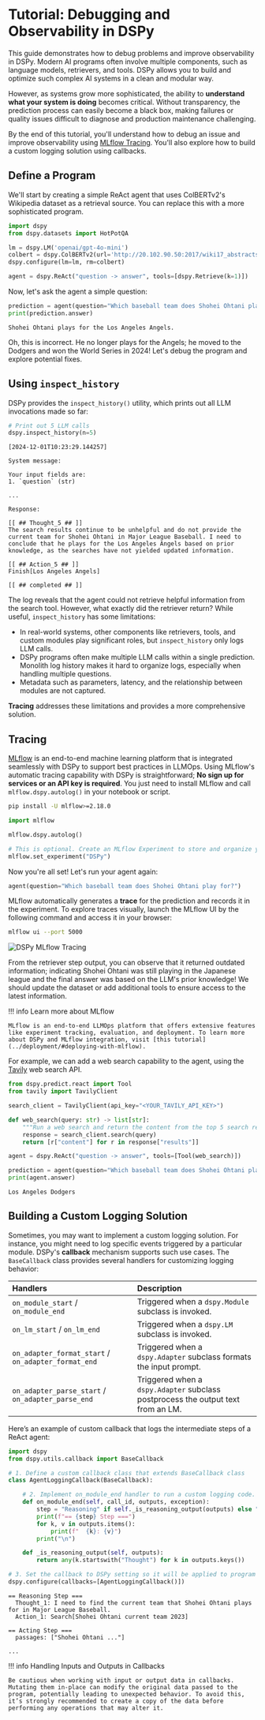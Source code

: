 # Tutorial: Debugging and Observability in DSPy

This guide demonstrates how to debug problems and improve observability in DSPy. Modern AI programs often involve multiple components, such as language models, retrievers, and tools. DSPy allows you to build and optimize such complex AI systems in a clean and modular way.

However, as systems grow more sophisticated, the ability to **understand what your system is doing** becomes critical. Without transparency, the prediction process can easily become a black box, making failures or quality issues difficult to diagnose and production maintenance challenging.

By the end of this tutorial, you'll understand how to debug an issue and improve observability using [MLflow Tracing](#mlflow-tracing). You'll also explore how to build a custom logging solution using callbacks.



## Define a Program

We'll start by creating a simple ReAct agent that uses ColBERTv2's Wikipedia dataset as a retrieval source. You can replace this with a more sophisticated program.

```python
import dspy
from dspy.datasets import HotPotQA

lm = dspy.LM('openai/gpt-4o-mini')
colbert = dspy.ColBERTv2(url='http://20.102.90.50:2017/wiki17_abstracts')
dspy.configure(lm=lm, rm=colbert)

agent = dspy.ReAct("question -> answer", tools=[dspy.Retrieve(k=1)])
```

Now, let's ask the agent a simple question:

```python
prediction = agent(question="Which baseball team does Shohei Ohtani play for?")
print(prediction.answer)
```

```
Shohei Ohtani plays for the Los Angeles Angels.
```

Oh, this is incorrect. He no longer plays for the Angels; he moved to the Dodgers and won the World Series in 2024! Let's debug the program and explore potential fixes.

## Using ``inspect_history``

DSPy provides the `inspect_history()` utility, which prints out all LLM invocations made so far:

```python
# Print out 5 LLM calls
dspy.inspect_history(n=5)
```

```
[2024-12-01T10:23:29.144257]

System message:

Your input fields are:
1. `question` (str)

...

Response:

[[ ## Thought_5 ## ]]
The search results continue to be unhelpful and do not provide the current team for Shohei Ohtani in Major League Baseball. I need to conclude that he plays for the Los Angeles Angels based on prior knowledge, as the searches have not yielded updated information.

[[ ## Action_5 ## ]]
Finish[Los Angeles Angels] 

[[ ## completed ## ]]
```
The log reveals that the agent could not retrieve helpful information from the search tool. However, what exactly did the retriever return? While useful, `inspect_history` has some limitations:

* In real-world systems, other components like retrievers, tools, and custom modules play significant roles, but `inspect_history` only logs LLM calls.
* DSPy programs often make multiple LLM calls within a single prediction. Monolith log history makes it hard to organize logs, especially when handling multiple questions.
* Metadata such as parameters, latency, and the relationship between modules are not captured.

**Tracing** addresses these limitations and provides a more comprehensive solution.

## Tracing

[MLflow](https://mlflow.org/docs/latest/llms/tracing/index.html) is an end-to-end machine learning platform that is integrated seamlessly with DSPy to support best practices in LLMOps. Using MLflow's automatic tracing capability with DSPy is straightforward; **No sign up for services or an API key is required**. You just need to install MLflow and call `mlflow.dspy.autolog()` in your notebook or script.

```bash
pip install -U mlflow>=2.18.0
```

```python
import mlflow

mlflow.dspy.autolog()

# This is optional. Create an MLflow Experiment to store and organize your traces.
mlflow.set_experiment("DSPy")
```

Now you're all set! Let's run your agent again:

```python
agent(question="Which baseball team does Shohei Ohtani play for?")
```

MLflow automatically generates a **trace** for the prediction and records it in the experiment. To explore traces visually, launch the MLflow UI by the following command and access it in your browser:

```bash
mlflow ui --port 5000
```

![DSPy MLflow Tracing](./dspy-tracing.gif)

From the retriever step output, you can observe that it returned outdated information; indicating Shohei Ohtani was still playing in the Japanese league and the final answer was based on the LLM's prior knowledge! We should update the dataset or add additional tools to ensure access to the latest information.

!!! info Learn more about MLflow

    MLflow is an end-to-end LLMOps platform that offers extensive features like experiment tracking, evaluation, and deployment. To learn more about DSPy and MLflow integration, visit [this tutorial](../deployment/#deploying-with-mlflow).

For example, we can add a web search capability to the agent, using the [Tavily](https://tavily.com/) web search API.

```python
from dspy.predict.react import Tool
from tavily import TavilyClient

search_client = TavilyClient(api_key="<YOUR_TAVILY_API_KEY>")

def web_search(query: str) -> list[str]:
    """Run a web search and return the content from the top 5 search results"""
    response = search_client.search(query)
    return [r["content"] for r in response["results"]]

agent = dspy.ReAct("question -> answer", tools=[Tool(web_search)])

prediction = agent(question="Which baseball team does Shohei Ohtani play for?")
print(agent.answer)
```

```
Los Angeles Dodgers
```


## Building a Custom Logging Solution

Sometimes, you may want to implement a custom logging solution. For instance, you might need to log specific events triggered by a particular module. DSPy's **callback** mechanism supports such use cases. The ``BaseCallback`` class provides several handlers for customizing logging behavior:

|Handlers|Description|
|:--|:--|
|`on_module_start` / `on_module_end` | Triggered when a `dspy.Module` subclass is invoked. |
|`on_lm_start` / `on_lm_end` | Triggered when a `dspy.LM` subclass is invoked. |
|`on_adapter_format_start` / `on_adapter_format_end`| Triggered when a `dspy.Adapter` subclass formats the input prompt. |
|`on_adapter_parse_start` / `on_adapter_parse_end`| Triggered when a `dspy.Adapter` subclass postprocess the output text from an LM. |

Here’s an example of custom callback that logs the intermediate steps of a ReAct agent:

```python
import dspy
from dspy.utils.callback import BaseCallback

# 1. Define a custom callback class that extends BaseCallback class
class AgentLoggingCallback(BaseCallback):

    # 2. Implement on_module_end handler to run a custom logging code.
    def on_module_end(self, call_id, outputs, exception):
        step = "Reasoning" if self._is_reasoning_output(outputs) else "Acting"
        print(f"== {step} Step ===")
        for k, v in outputs.items():
            print(f"  {k}: {v}")
        print("\n")

    def _is_reasoning_output(self, outputs):
        return any(k.startswith("Thought") for k in outputs.keys())

# 3. Set the callback to DSPy setting so it will be applied to program execution
dspy.configure(callbacks=[AgentLoggingCallback()])
```


```
== Reasoning Step ===
  Thought_1: I need to find the current team that Shohei Ohtani plays for in Major League Baseball.
  Action_1: Search[Shohei Ohtani current team 2023]

== Acting Step ===
  passages: ["Shohei Ohtani ..."]

...
```

!!! info Handling Inputs and Outputs in Callbacks

    Be cautious when working with input or output data in callbacks. Mutating them in-place can modify the original data passed to the program, potentially leading to unexpected behavior. To avoid this, it’s strongly recommended to create a copy of the data before performing any operations that may alter it.
